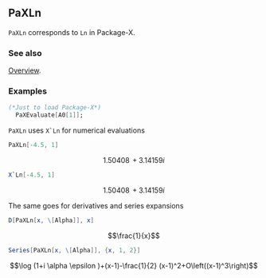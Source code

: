 ## PaXLn

`PaXLn` corresponds to `Ln` in Package-X.

### See also

[Overview](Extra/FeynHelpers.md).

### Examples

```mathematica
(*Just to load Package-X*)
  PaXEvaluate[A0[1]];
```

`PaXLn` uses ``X`Ln`` for numerical evaluations

```mathematica
PaXLn[-4.5, 1]
```

$$1.50408\, +3.14159 i$$

```mathematica
X`Ln[-4.5, 1]
```

$$1.50408\, +3.14159 i$$

The same goes for derivatives and series expansions

```mathematica
D[PaXLn[x, \[Alpha]], x]
```

$$\frac{1}{x}$$

```mathematica
Series[PaXLn[x, \[Alpha]], {x, 1, 2}]
```

$$\log (1+i \alpha \epsilon )+(x-1)-\frac{1}{2} (x-1)^2+O\left((x-1)^3\right)$$